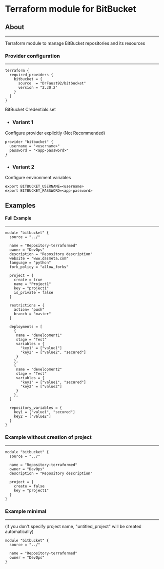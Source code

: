 # Terraform module for BitBucket

## About

---
Terraform module to manage BitBucket repositories and its resources

### Provider configuration

---
```
terraform {
  required_providers {
    bitbucket = {
      source  = "DrFaust92/bitbucket"
      version = "2.30.2"
    }
  }
}
```

BitBucket Credentials set

 - ### Variant 1

Configure provider explicitly (Not Recommended)
```
provider "bitbucket" {
  username = "<username>"
  password = "<app-password>"
}
```
 - ### Variant 2
Configure environment variables
```
export BITBUCKET_USERNAME=<username>
export BITBUCKET_PASSWORD=<app-password>
```

## Examples
#### Full Example

---
```
module "bitbucket" {
  source = "../"

  name = "Repository-terraformed"
  owner = "DevOps"
  description = "Repository description"
  website = "www.dasmeta.com"
  language = "python"
  fork_policy = "allow_forks"

  project = {
    create = true
    name = "Project1"
    key = "project1"
    is_private = false
  }

  restrictions = {
    action= "push"
    branch = "master"
  }

  deployments = [
    {
     name = "development1"
     stage = "Test"
     variables = {
       "key1" = ["value1"]
       "key2" = ["value2", "secured"]
     }
    },
    {
     name = "development2"
     stage = "Test"
     variables = {
       "key1" = ["value1", "secured"]
       "key2" = ["value2"]
     }
    },
  ]

  repository_variables = {
    key1 = ["value1", "secured"]
    key2 = ["value2"]
  }
}
```

### Example without creation of project

---
```
module "bitbucket" {
  source = "../"

  name = "Repository-terraformed"
  owner = "DevOps"
  description = "Repository description"

  project = {
    create = false
    key = "project1"
  }
}
```

### Example minimal

---
(if you don't specify project name, "untitled_project" will be created automatically)
```
module "bitbucket" {
  source = "../"

  name = "Repository-terraformed"
  owner = "DevOps"
}
```